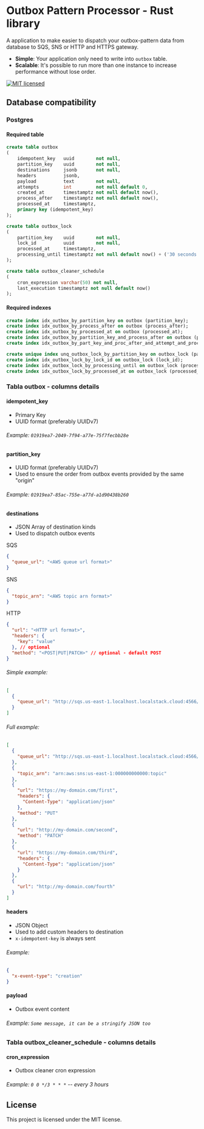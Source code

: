 # Outbox Pattern Processor - Rust library

A application to make easier to dispatch your outbox-pattern data from database to SQS, SNS or HTTP and HTTPS gateway.

* **Simple**: Your application only need to write into `outbox` table.
* **Scalable**: It's possible to run more than one instance to increase performance without lose order.

[![MIT licensed][mit-badge]][mit-url]

[mit-badge]: https://img.shields.io/badge/license-MIT-blue.svg
[mit-url]: https://github.com/deroldo/outbox-pattern-processor/blob/main/LICENSE

## Database compatibility

### Postgres

#### Required table

```sql
create table outbox
(
    idempotent_key   uuid        not null,
    partition_key    uuid        not null,
    destinations     jsonb       not null,
    headers          jsonb,
    payload          text        not null,
    attempts         int         not null default 0,
    created_at       timestamptz not null default now(),
    process_after    timestamptz not null default now(),
    processed_at     timestamptz,
    primary key (idempotent_key)
);

create table outbox_lock
(
    partition_key    uuid        not null,
    lock_id          uuid        not null,
    processed_at     timestamptz,
    processing_until timestamptz not null default now() + ('30 seconds')::interval
);

create table outbox_cleaner_schedule
(
    cron_expression varchar(50) not null,
    last_execution timestamptz not null default now()
);
```

#### Required indexes
```sql
create index idx_outbox_by_partition_key on outbox (partition_key);
create index idx_outbox_by_process_after on outbox (process_after);
create index idx_outbox_by_processed_at on outbox (processed_at);
create index idx_outbox_by_partition_key_and_process_after on outbox (partition_key, process_after);
create index idx_outbox_by_part_key_and_proc_after_and_attempt_and_proc_at on outbox (partition_key, process_after, attempts) where processed_at is null;

create unique index unq_outbox_lock_by_partition_key on outbox_lock (partition_key) where processed_at is null;
create index idx_outbox_lock_by_lock_id on outbox_lock (lock_id);
create index idx_outbox_lock_by_processing_until on outbox_lock (processing_until) where processed_at is null;
create index idx_outbox_lock_by_processed_at on outbox_lock (processed_at);
```

### Tabla outbox - columns details

#### idempotent_key

- Primary Key
- UUID format (preferably UUIDv7)

###### Example: `01919ea7-2049-7f94-a77e-75f7fecbb28e`

#### partition_key

- UUID format (preferably UUIDv7)
- Used to ensure the order from outbox events provided by the same "origin"

###### Example: `01919ea7-85ac-755e-a77d-a1d90438b260`

#### destinations

- JSON Array of destination kinds
- Used to dispatch outbox events

SQS
```json
{
  "queue_url": "<AWS queue url format>"
}
```

SNS
```json
{
  "topic_arn": "<AWS topic arn format>"
}
```

HTTP
```json
{
  "url": "<HTTP url format>",
  "headers": {
    "key": "value"
  }, // optional
  "method": "<POST|PUT|PATCH>" // optional - default POST
}
```

###### Simple example:
```json
[
  {
    "queue_url": "http://sqs.us-east-1.localhost.localstack.cloud:4566/000000000000/queue"
  }
]
```

###### Full example:
```json
[
  {
    "queue_url": "http://sqs.us-east-1.localhost.localstack.cloud:4566/000000000000/queue"
  },
  {
    "topic_arn": "arn:aws:sns:us-east-1:000000000000:topic"
  },
  {
    "url": "https://my-domain.com/first",
    "headers": {
      "Content-Type": "application/json"
    },
    "method": "PUT"
  },
  {
    "url": "http://my-domain.com/second",
    "method": "PATCH"
  },
  {
    "url": "https://my-domain.com/third",
    "headers": {
      "Content-Type": "application/json"
    }
  },
  {
    "url": "http://my-domain.com/fourth"
  }
]
```

#### headers

- JSON Object
- Used to add custom headers to destination
- `x-idempotent-key` is always sent

###### Example:
```json
{
  "x-event-type": "creation"
}
```

#### payload

- Outbox event content

###### Example: `Some message, it can be a stringify JSON too`

### Tabla outbox_cleaner_schedule - columns details

#### cron_expression

- Outbox cleaner cron expression

###### Example: `0 0 */3 * * *` -- every 3 hours


## License
This project is licensed under the MIT license.